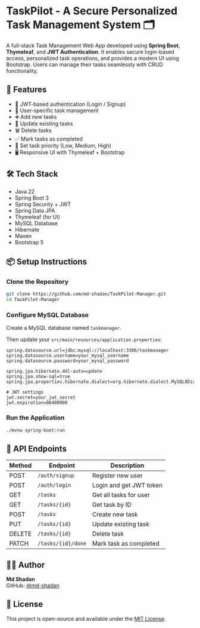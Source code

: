 # TaskPilot - A Secure Personalized Task Management System 🗂️

A full-stack Task Management Web App developed using **Spring Boot**, **Thymeleaf**, and **JWT Authentication**. It enables secure login-based access, personalized task operations, and provides a modern UI using Bootstrap. Users can manage their tasks seamlessly with CRUD functionality.

## 🚀 Features

- 🔐 JWT-based authentication (Login / Signup)
- 👤 User-specific task management
- ➕ Add new tasks  
- 📝 Update existing tasks  
- 🗑️ Delete tasks  
- ✅ Mark tasks as completed  
- 📌 Set task priority (Low, Medium, High)
- 🖥️ Responsive UI with Thymeleaf + Bootstrap

## 🛠️ Tech Stack

- Java 22  
- Spring Boot 3  
- Spring Security + JWT  
- Spring Data JPA  
- Thymeleaf (for UI)  
- MySQL Database  
- Hibernate  
- Maven  
- Bootstrap 5

## 📦 Setup Instructions

### Clone the Repository

```bash
git clone https://github.com/md-shadan/TaskPilot-Manager.git
cd TaskPilot-Manager
```

### Configure MySQL Database

Create a MySQL database named `taskmanager`.

Then update your `src/main/resources/application.properties`:

```properties
spring.datasource.url=jdbc:mysql://localhost:3306/taskmanager
spring.datasource.username=your_mysql_username
spring.datasource.password=your_mysql_password

spring.jpa.hibernate.ddl-auto=update
spring.jpa.show-sql=true
spring.jpa.properties.hibernate.dialect=org.hibernate.dialect.MySQL8Dialect

# JWT settings
jwt.secret=your_jwt_secret
jwt.expiration=86400000
```

### Run the Application

```bash
./mvnw spring-boot:run
```


## 📂 API Endpoints

| Method | Endpoint             | Description              |
|--------|----------------------|--------------------------|
| POST   | `/auth/signup`       | Register new user        |
| POST   | `/auth/login`        | Login and get JWT token  |
| GET    | `/tasks`             | Get all tasks for user   |
| GET    | `/tasks/{id}`        | Get task by ID           |
| POST   | `/tasks`             | Create new task          |
| PUT    | `/tasks/{id}`        | Update existing task     |
| DELETE | `/tasks/{id}`        | Delete task              |
| PATCH  | `/tasks/{id}/done`   | Mark task as completed   |

## 🙋‍♂️ Author

**Md Shadan**  
GitHub: [@md-shadan](https://github.com/md-shadan)

## 📄 License

This project is open-source and available under the [MIT License](LICENSE).
